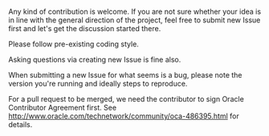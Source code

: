 Any kind of contribution is welcome. If you are not sure whether your idea is in line with 
the general direction of the project, feel free to submit new Issue first and let's get the discussion started there.

Please follow pre-existing coding style.

Asking questions via creating new Issue is fine also.

When submitting a new Issue for what seems is a bug, please note the version you're running and ideally steps to reproduce.

For a pull request to be merged, we need the contributor to sign Oracle Contributor Agreement first.
See http://www.oracle.com/technetwork/community/oca-486395.html for details.

